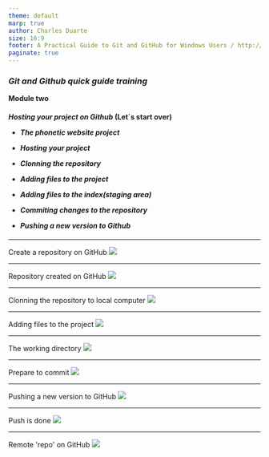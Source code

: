 ```yaml
---
theme: default
marp: true
author: Charles Duarte
size: 16:9
footer: A Practical Guide to Git and GitHub for Windows Users / http://robertovormittag.net/ebooks/
paginate: true
---
```


<!-- Incorrect: Multiple paginate directives -->
<!-- paginate -->
<!-- paginate -->


### ___Git and Github quick guide training___


**Module two**

<h4>

***Hosting your project on Github*** (Let´s start over)

- _The phonetic website project_

 - _Hosting your project_

 - _Clonning the repository_

 - _Adding files to the project_

 - _Adding files to the index(staging area)_

 - _Commiting changes to the repository_

 - _Pushing a new version to Github_

</h4> 

---
 
Create a repository on GitHub
![](../src/sec_part/create_repository.png)

---
Repository created on GitHub
![](../src/sec_part/github_repository.png)

---
Clonning the repository to local computer
![](../src/sec_part/cloning_website.png)

---
Adding files to the project
![](../src/sec_part/explorer_files_added.png)

---
The working directory
![](../src/sec_part/files_added_project.png)

---
Prepare to commit
![](../src/sec_part/prepare_to_commit.png)

---
Pushing a new version to GitHub
![](../src/sec_part/pushing_version_github.png)

---
Push is done
![](../src/sec_part/push_is_done.png)

---
Remote 'repo' on GitHub
![](../src/sec_part/remote_repository_on_github.png)



